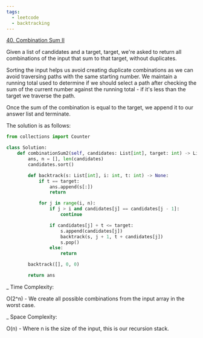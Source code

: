 ```yaml
---
tags:
  - leetcode
  - backtracking
---
```


<a href="https://leetcode.com/problems/combination-sum-ii/">40. Combination Sum
II</a>

Given a list of candidates and a target, target, we're asked to return all
combinations of the input that sum to that target, without duplicates.

Sorting the input helps us avoid creating duplicate combinations as we can avoid
traversing paths with the same starting number. We maintain a running total used
to determine if we should select a path after checking the sum of the current
number against the running total - if it's less than the target we traverse the
path.

Once the sum of the combination is equal to the target, we append it to our
answer list and terminate.

The solution is as follows:

```python
from collections import Counter

class Solution:
    def combinationSum2(self, candidates: List[int], target: int) -> List[List[int]]:
        ans, n = [], len(candidates)
        candidates.sort()

        def backtrack(s: List[int], i: int, t: int) -> None:
            if t == target:
                ans.append(s[:])
                return

            for j in range(i, n):
                if j > i and candidates[j] == candidates[j - 1]:
                    continue

                if candidates[j] + t <= target:
                    s.append(candidates[j])
                    backtrack(s, j + 1, t + candidates[j])
                    s.pop()
                else:
                    return

        backtrack([], 0, 0)

        return ans
```

\_ Time Complexity:

O(2^n) - We create all possible combinations from the input array in the worst
case.

\_ Space Complexity:

O(n) - Where n is the size of the input, this is our recursion stack.
